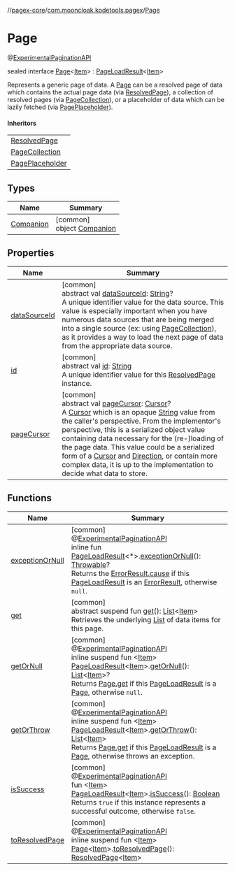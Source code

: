 //[pagex-core](../../../index.md)/[com.mooncloak.kodetools.pagex](../index.md)/[Page](index.md)

# Page

@[ExperimentalPaginationAPI](../-experimental-pagination-a-p-i/index.md)

sealed interface [Page](index.md)&lt;[Item](index.md)&gt; : [PageLoadResult](../-page-load-result/index.md)&lt;[Item](index.md)&gt; 

Represents a generic page of data. A [Page](index.md) can be a resolved page of data which contains the actual page data (via [ResolvedPage](../-resolved-page/index.md)), a collection of resolved pages (via [PageCollection](../-page-collection/index.md)), or a placeholder of data which can be lazily fetched (via [PagePlaceholder](../-page-placeholder/index.md)).

#### Inheritors

| |
|---|
| [ResolvedPage](../-resolved-page/index.md) |
| [PageCollection](../-page-collection/index.md) |
| [PagePlaceholder](../-page-placeholder/index.md) |

## Types

| Name | Summary |
|---|---|
| [Companion](-companion/index.md) | [common]<br>object [Companion](-companion/index.md) |

## Properties

| Name | Summary |
|---|---|
| [dataSourceId](data-source-id.md) | [common]<br>abstract val [dataSourceId](data-source-id.md): [String](https://kotlinlang.org/api/latest/jvm/stdlib/kotlin/-string/index.html)?<br>A unique identifier value for the data source. This value is especially important when you have numerous data sources that are being merged into a single source (ex: using [PageCollection](../-page-collection/index.md)), as it provides a way to load the next page of data from the appropriate data source. |
| [id](id.md) | [common]<br>abstract val [id](id.md): [String](https://kotlinlang.org/api/latest/jvm/stdlib/kotlin/-string/index.html)<br>A unique identifier value for this [ResolvedPage](../-resolved-page/index.md) instance. |
| [pageCursor](page-cursor.md) | [common]<br>abstract val [pageCursor](page-cursor.md): [Cursor](../-cursor/index.md)?<br>A [Cursor](../-cursor/index.md) which is an opaque [String](https://kotlinlang.org/api/latest/jvm/stdlib/kotlin/-string/index.html) value from the caller's perspective. From the implementor's perspective, this is a serialized object value containing data necessary for the (re-)loading of the page data. This value could be a serialized form of a [Cursor](../-cursor/index.md) and [Direction](../-direction/index.md), or contain more complex data, it is up to the implementation to decide what data to store. |

## Functions

| Name | Summary |
|---|---|
| [exceptionOrNull](../exception-or-null.md) | [common]<br>@[ExperimentalPaginationAPI](../-experimental-pagination-a-p-i/index.md)<br>inline fun [PageLoadResult](../-page-load-result/index.md)&lt;*&gt;.[exceptionOrNull](../exception-or-null.md)(): [Throwable](https://kotlinlang.org/api/latest/jvm/stdlib/kotlin/-throwable/index.html)?<br>Returns the [ErrorResult.cause](../-error-result/cause.md) if this [PageLoadResult](../-page-load-result/index.md) is an [ErrorResult](../-error-result/index.md), otherwise `null`. |
| [get](get.md) | [common]<br>abstract suspend fun [get](get.md)(): [List](https://kotlinlang.org/api/latest/jvm/stdlib/kotlin.collections/-list/index.html)&lt;[Item](index.md)&gt;<br>Retrieves the underlying [List](https://kotlinlang.org/api/latest/jvm/stdlib/kotlin.collections/-list/index.html) of data items for this page. |
| [getOrNull](../get-or-null.md) | [common]<br>@[ExperimentalPaginationAPI](../-experimental-pagination-a-p-i/index.md)<br>inline suspend fun &lt;[Item](../get-or-null.md)&gt; [PageLoadResult](../-page-load-result/index.md)&lt;[Item](../get-or-null.md)&gt;.[getOrNull](../get-or-null.md)(): [List](https://kotlinlang.org/api/latest/jvm/stdlib/kotlin.collections/-list/index.html)&lt;[Item](../get-or-null.md)&gt;?<br>Returns [Page.get](get.md) if this [PageLoadResult](../-page-load-result/index.md) is a [Page](index.md), otherwise `null`. |
| [getOrThrow](../get-or-throw.md) | [common]<br>@[ExperimentalPaginationAPI](../-experimental-pagination-a-p-i/index.md)<br>inline suspend fun &lt;[Item](../get-or-throw.md)&gt; [PageLoadResult](../-page-load-result/index.md)&lt;[Item](../get-or-throw.md)&gt;.[getOrThrow](../get-or-throw.md)(): [List](https://kotlinlang.org/api/latest/jvm/stdlib/kotlin.collections/-list/index.html)&lt;[Item](../get-or-throw.md)&gt;<br>Returns [Page.get](get.md) if this [PageLoadResult](../-page-load-result/index.md) is a [Page](index.md), otherwise throws an exception. |
| [isSuccess](../is-success.md) | [common]<br>@[ExperimentalPaginationAPI](../-experimental-pagination-a-p-i/index.md)<br>fun &lt;[Item](../is-success.md)&gt; [PageLoadResult](../-page-load-result/index.md)&lt;[Item](../is-success.md)&gt;.[isSuccess](../is-success.md)(): [Boolean](https://kotlinlang.org/api/latest/jvm/stdlib/kotlin/-boolean/index.html)<br>Returns `true` if this instance represents a successful outcome, otherwise `false`. |
| [toResolvedPage](../to-resolved-page.md) | [common]<br>@[ExperimentalPaginationAPI](../-experimental-pagination-a-p-i/index.md)<br>inline suspend fun &lt;[Item](../to-resolved-page.md)&gt; [Page](index.md)&lt;[Item](../to-resolved-page.md)&gt;.[toResolvedPage](../to-resolved-page.md)(): [ResolvedPage](../-resolved-page/index.md)&lt;[Item](../to-resolved-page.md)&gt; |
